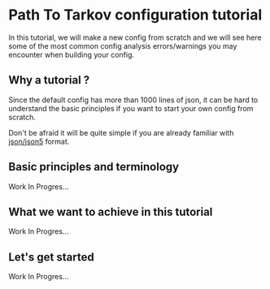 # Path To Tarkov configuration tutorial

In this tutorial, we will make a new config from scratch
and we will see here some of the most common config analysis errors/warnings you may encounter when building your config.

## Why a tutorial ?
Since the default config has more than 1000 lines of json, it can be hard to understand the basic principles if you want to start your own config from scratch.

Don't be afraid it will be quite simple if you are already familiar with [json/json5](https://json-5.com/json-vs-json5) format.

## Basic principles and terminology
Work In Progres...

## What we want to achieve in this tutorial
Work In Progres...

## Let's get started
Work In Progres...
